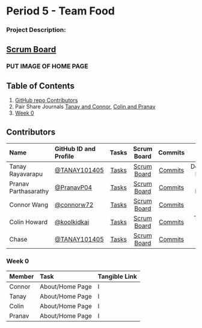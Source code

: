 # Period 5 - Team Food
### Project Description:
## [Scrum Board](https://github.com/connorw72/food/projects/1)
### PUT IMAGE OF HOME PAGE
## Table of Contents
1. [GitHub repo Contributors](https://github.com/connorw72/food/graphs/contributors)
2. Pair Share Journals [Tanay and Connor](https://docs.google.com/document/d/1yMnRk0cY8TWYl3YKTgz0OKkrI5Gac4pEyoyiffEeUoE/edit?usp=sharing), [Colin and Pranav]()
3. [Week 0](https://github.com/connorw72/food#week-0)
## Contributors
| Name | GitHub ID and Profile | Tasks | Scrum Board | Commits | BOF Job |
|:-----|:----------------------|:-----:|:-----------:|:-------:|:--------:|
| Tanay Rayavarapu | [@TANAY101405](https://github.com/TANAY101405) | [Tasks](https://github.com/connorw72/food/issues/assigned/TANAY101405) |[Scrum Board](https://github.com/connorw72/food/projects/1?card_filter_query=assignee%3Atanay101405) | [Commits](https://github.com/connorw72/food/commits?author=TANAY101405)| Deployment Manager
| Pranav Parthasarathy| [@PranavP04](https://github.com/PranavP04) | [Tasks](https://github.com/connorw72/food/issues/assigned/PranavP04) |[Scrum Board](https://github.com/connorw72/food/projects/1?card_filter_query=assignee%3Apranavp04) | [Commits](https://github.com/connorw72/food/commits?author=pranavp04)| Web Designer
| Connor Wang| [@connorw72](https://github.com/connorw72) | [Tasks](https://github.com/connorw72/food/issues/assigned/connorw72) |[Scrum Board](https://github.com/connorw72/food/projects/1?card_filter_query=assignee%3Aconnorw72) | [Commits](https://github.com/connorw72/food/commits?author=connorw72)| Scrum Master
| Colin Howard| [@koolkidkai](https://github.com/KoolKidKai) | [Tasks](https://github.com/connorw72/food/issues/assigned/KoolKidKai) |[Scrum Board](https://github.com/connorw72/food/projects/1?card_filter_query=assignee%3Akoolkidkai) | [Commits](https://github.com/connorw72/food/commits?author=koolkidkai)| Technical Officer
| Chase | [@TANAY101405]() | [Tasks]() |[Scrum Board]() | [Commits]()| GitHub Admin
### Week 0
|Member | Task| Tangible Link |
|:-----|:----------------------| :------|
|Connor| About/Home Page|l
|Tanay| About/Home Page| l
|Colin| About/Home Page|l
|Pranav| About/Home Page|l
